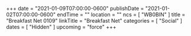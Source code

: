 +++
date = "2021-01-09T07:00:00-0600"
publishDate = "2021-01-02T07:00:00-0600"
endTime = ""
location = ""
ncs = [ "WB0BIN" ]
title = "Breakfast Net 0109"
linkTitle = "Breakfast Net"
categories = [ "Social" ]
dates = [ "Hidden" ]
upcoming = "force"
+++
